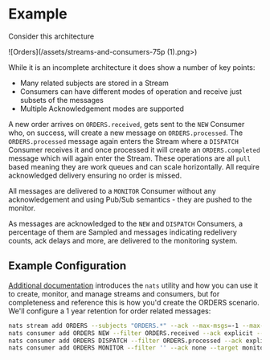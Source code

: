 # Example

Consider this architecture

![Orders](/assets/streams-and-consumers-75p (1).png>)

While it is an incomplete architecture it does show a number of key points:

* Many related subjects are stored in a Stream
* Consumers can have different modes of operation and receive just subsets of the messages
* Multiple Acknowledgement modes are supported

A new order arrives on `ORDERS.received`, gets sent to the `NEW` Consumer who, on success, will create a new message on `ORDERS.processed`. The `ORDERS.processed` message again enters the Stream where a `DISPATCH` Consumer receives it and once processed it will create an `ORDERS.completed` message which will again enter the Stream. These operations are all `pull` based meaning they are work queues and can scale horizontally. All require acknowledged delivery ensuring no order is missed.

All messages are delivered to a `MONITOR` Consumer without any acknowledgement and using Pub/Sub semantics - they are pushed to the monitor.

As messages are acknowledged to the `NEW` and `DISPATCH` Consumers, a percentage of them are Sampled and messages indicating redelivery counts, ack delays and more, are delivered to the monitoring system.

## Example Configuration

[Additional documentation](/running-a-nats-service/configuration/clustering/jetstream_clustering/administration.md) introduces the `nats` utility and how you can use it to create, monitor, and manage streams and consumers, but for completeness and reference this is how you'd create the ORDERS scenario. We'll configure a 1 year retention for order related messages:

```bash
nats stream add ORDERS --subjects "ORDERS.*" --ack --max-msgs=-1 --max-bytes=-1 --max-age=1y --storage file --retention limits --max-msg-size=-1 --discard=old
nats consumer add ORDERS NEW --filter ORDERS.received --ack explicit --pull --deliver all --max-deliver=-1 --sample 100
nats consumer add ORDERS DISPATCH --filter ORDERS.processed --ack explicit --pull --deliver all --max-deliver=-1 --sample 100
nats consumer add ORDERS MONITOR --filter '' --ack none --target monitor.ORDERS --deliver last --replay instant
```

